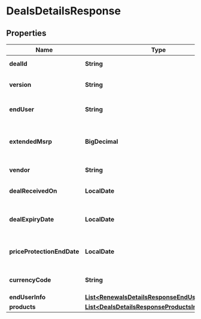 

# DealsDetailsResponse


## Properties

| Name | Type | Description | Notes |
|------------ | ------------- | ------------- | -------------|
|**dealId** | **String** | Deal/Special bid number. |  [optional] |
|**version** | **String** | Most recent version number of the deal. |  [optional] |
|**endUser** | **String** | The end user/customer&#39;s name. |  [optional] |
|**extendedMsrp** | **BigDecimal** | Extended MSRP - Manufacturer Suggested Retail Price X Quantity. |  [optional] |
|**vendor** | **String** | The vendor&#39;s name. |  [optional] |
|**dealReceivedOn** | **LocalDate** | The date on which the deal starts. |  [optional] |
|**dealExpiryDate** | **LocalDate** | Expiration date of the deal/Special bid. |  [optional] |
|**priceProtectionEndDate** | **LocalDate** | The date on which the price protection will end. |  [optional] |
|**currencyCode** | **String** | Country specific currency code. |  [optional] |
|**endUserInfo** | [**List&lt;RenewalsDetailsResponseEndUserInfoInner&gt;**](RenewalsDetailsResponseEndUserInfoInner.md) |  |  [optional] |
|**products** | [**List&lt;DealsDetailsResponseProductsInner&gt;**](DealsDetailsResponseProductsInner.md) |  |  [optional] |



